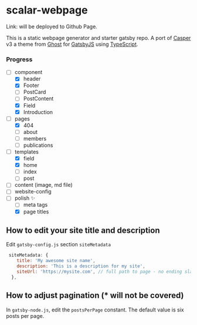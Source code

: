 # scalar-webpage

Link: will be deployed to Github Page.

This is a static webpage generator and starter gatsby repo. A port of [Casper](https://github.com/TryGhost/Casper) v3 a theme from [Ghost](https://ghost.org/) for [GatsbyJS](https://www.gatsbyjs.org/) using [TypeScript](https://www.typescriptlang.org/).

### Progress

- [ ] component
  - [x] header
  - [x] Footer
  - [ ] PostCard
  - [ ] PostContent
  - [x] Field
  - [x] Introduction
- [ ] pages
  - [x] 404
  - [ ] about
  - [ ] members
  - [ ] publications
- [ ] templates
  - [x] field
  - [x] home
  - [ ] index
  - [ ] post
- [ ] content (image, md file)
- [ ] website-config
- [ ] polish ✨
  - [ ] meta tags
  - [x] page titles

## How to edit your site title and description

Edit `gatsby-config.js` section `siteMetadata`

```javascript
 siteMetadata: {
    title: 'My awesome site name',
    description: 'This is a description for my site',
    siteUrl: 'https://mysite.com', // full path to page - no ending slash
  },
```

## How to adjust pagination (\* will not be covered)

In `gatsby-node.js`, edit the `postsPerPage` constant. The default value is
six posts per page.
